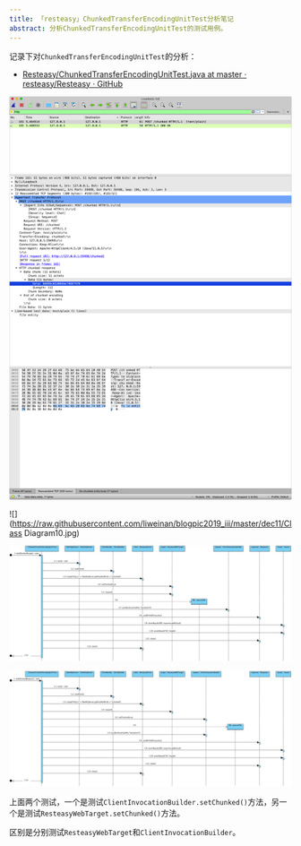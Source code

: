 ```yaml
---
title: 「resteasy」ChunkedTransferEncodingUnitTest分析笔记
abstract: 分析ChunkedTransferEncodingUnitTest的测试用例。
---
```




记录下对`ChunkedTransferEncodingUnitTest`的分析：

* [Resteasy/ChunkedTransferEncodingUnitTest.java at master · resteasy/Resteasy · GitHub](https://github.com/resteasy/Resteasy/blob/master/testsuite/unit-tests/src/test/java/org/jboss/resteasy/test/client/ChunkedTransferEncodingUnitTest.java)

![](https://raw.githubusercontent.com/liweinan/blogpic2019_iii/master/dec11/2F25DD9A-D29B-4AB8-8136-6BCC50324CF5.png)

![](https://raw.githubusercontent.com/liweinan/blogpic2019_iii/master/dec11/Class Diagram10.jpg)

![](https://raw.githubusercontent.com/liweinan/blogpic2019_iii/master/dec11/org.jboss.resteasy.test.client.ChunkedTransferEncodingUnitTest.testChunkedTarget().jpg)

![](https://raw.githubusercontent.com/liweinan/blogpic2019_iii/master/dec11/org.jboss.resteasy.test.client.ChunkedTransferEncodingUnitTest.testChunkedRequest().jpg)

上面两个测试，一个是测试`ClientInvocationBuilder.setChunked()`方法，另一个是测试`ResteasyWebTarget.setChunked()`方法。

区别是分别测试`ResteasyWebTarget`和`ClientInvocationBuilder`。

